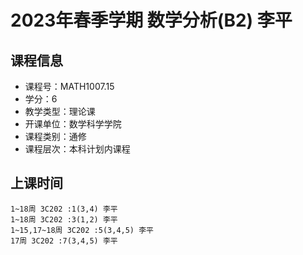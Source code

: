 # 2023年春季学期 数学分析(B2) 李平






## 课程信息

- 课程号：MATH1007.15
- 学分：6
- 教学类型：理论课
- 开课单位：数学科学学院
- 课程类别：通修
- 课程层次：本科计划内课程

## 上课时间

```
1~18周 3C202 :1(3,4) 李平
1~18周 3C202 :3(1,2) 李平
1~15,17~18周 3C202 :5(3,4,5) 李平
17周 3C202 :7(3,4,5) 李平
```

